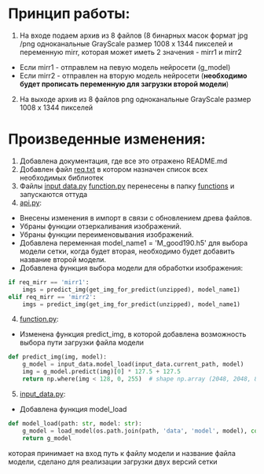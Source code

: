 # Принцип работы:

1. На входе подаем архив из 8 файлов (8 бинарных масок формат jpg /png одноканальные GrayScale размер 1008 х 1344 пикселей и переменную mirr, которая может иметь 2 значения - mirr1 и mirr2
- Если mirr1 - отправлем на певую модель нейросети (g_model)
- Если mirr2 - отправлен на вторую модель нейросети (**необходимо будет прописать переменную для загрузки второй модели**)
2. На выходе архив из 8 файлов png одноканальные GrayScale размер 1008 х 1344 пикселей

# Произведенные изменения:
1. Добавлена документация, где все это отражено README.md
2. Добавлен файл [req.txt](./req.txt) в котором назначен список всех необходимых библиотек
1. Файлы [input data.py](./functions/input_data.py) [function.py](./functions/function.py) перенесены в папку [functions](./functions) и запускаются оттуда
3. [api.py](./api.py):
- Внесены изменения в импорт в связи с обновлением древа файлов.
- Убраны функции отзеркаливания изображений.
- Убраны функции переименовывания изображений.
- Добавлена переменная model_name1 = 'M_good190.h5' для выбора модели сетки, когда будет вторая, необходимо будет добавить название второй модели.
- Добавлена функция выбора модели для обработки изображения:
```python
if req_mirr == 'mirr1':
    imgs = predict_img(get_img_for_predict(unzipped), model_name1)
elif req_mirr == 'mirr2':
    imgs = predict_img(get_img_for_predict(unzipped), model_name1)
```
4. [function.py](./functions/function.py):
- Изменена функция predict_img, в которой добавлена возможность выбора пути загрузки файла модели
```python
def predict_img(img, model):
    g_model = input_data.model_load(input_data.current_path, model)
    img = g_model.predict(img)[0] * 127.5 + 127.5
    return np.where(img < 128, 0, 255)  # shape np.array (2048, 2048, 8)
```
5. [input_data.py](./functions/input_data.py):
- Добавлена функция model_load
```python
def model_load(path: str, model: str):    
    g_model = load_model(os.path.join(path, 'data', 'model', model), compile=True)
    return g_model
```
которая принимает на вход путь к файлу модели и название файла модели, сделано для реализации загрузки двух версий сетки